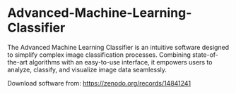 # Advanced-Machine-Learning-Classifier

The Advanced Machine Learning Classifier is an intuitive software designed to simplify complex image classification processes. Combining state-of-the-art algorithms with an easy-to-use interface, it empowers users to analyze, classify, and visualize image data seamlessly.

Download software from: https://zenodo.org/records/14841241 
